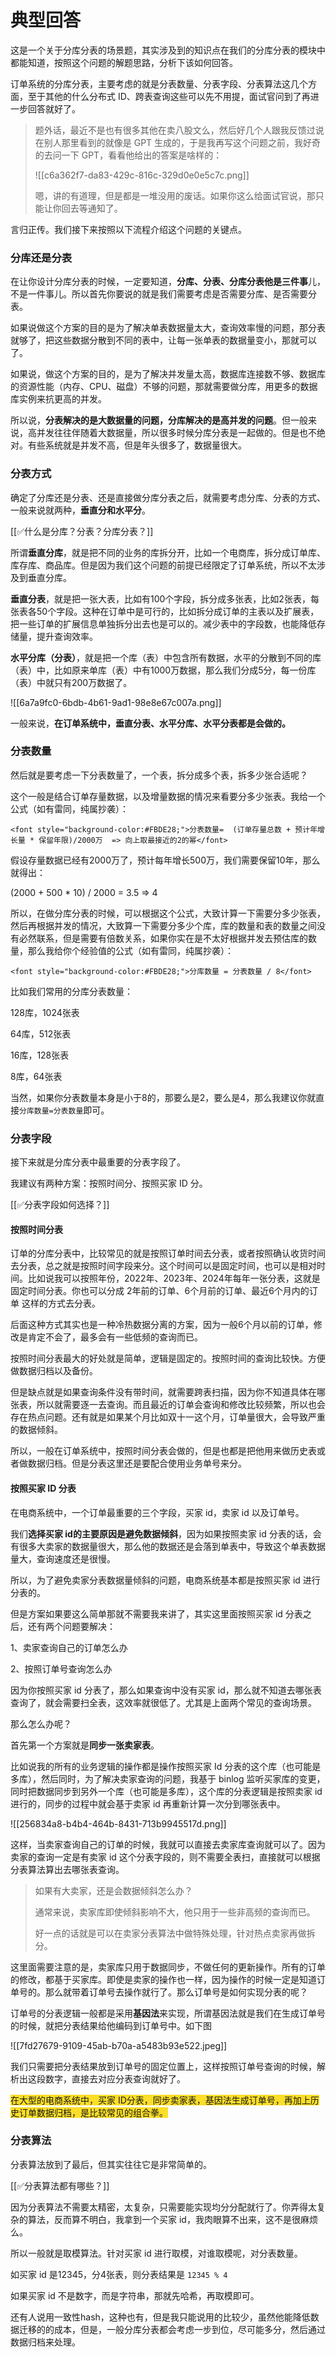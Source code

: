# 典型回答


这是一个关于分库分表的场景题，其实涉及到的知识点在我们的分库分表的模块中都能知道，按照这个问题的解题思路，分析下该如何回答。



订单系统的分库分表，主要考虑的就是分表数量、分表字段、分表算法这几个方面，至于其他的什么分布式 ID、跨表查询这些可以先不用提，面试官问到了再进一步回答就好了。



> 题外话，最近不是也有很多其他在卖八股文么，然后好几个人跟我反馈过说在别人那里看到的就像是 GPT 生成的，于是我再写这个问题之前，我好奇的去问一下 GPT，看看他给出的答案是啥样的：
>
> ![[c6a362f7-da83-429c-816c-329d0e0e5c7c.png]]
>
> 嗯，讲的有道理，但是都是一堆没用的废话。如果你这么给面试官说，那只能让你回去等通知了。
>



言归正传。我们接下来按照以下流程介绍这个问题的关键点。



### 分库还是分表


在让你设计分库分表的时候，一定要知道，**分库、分表、分库分表他是三件事**儿，不是一件事儿。所以首先你要说的就是我们需要考虑是否需要分库、是否需要分表。



如果说做这个方案的目的是为了解决单表数据量太大，查询效率慢的问题，那分表就够了，把这些数据分散到不同的表中，让每一张单表的数据量变小，那就可以了。



如果说，做这个方案的目的，是为了解决并发量太高，数据库连接数不够、数据库的资源性能（内存、CPU、磁盘）不够的问题，那就需要做分库，用更多的数据库实例来抗更高的并发。



所以说，**分表解决的是大数据量的问题，分库解决的是高并发的问题**。但一般来说，高并发往往伴随着大数据量，所以很多时候分库分表是一起做的。但是也不绝对。有些系统就是并发不高，但是年头很多了，数据量很大。



### 分表方式


确定了分库还是分表、还是直接做分库分表之后，就需要考虑分库、分表的方式、一般来说就两种，**垂直分和水平分**。



[[✅什么是分库？分表？分库分表？]]



所谓**垂直分库**，就是把不同的业务的库拆分开，比如一个电商库，拆分成订单库、库存库、商品库。但是因为我们这个问题的前提已经限定了订单系统，所以不太涉及到垂直分库。



**垂直分表**，就是把一张大表，比如有100个字段，拆分成多张表，比如2张表，每张表各50个字段。这种在订单中是可行的，比如拆分成订单的主表以及扩展表，把一些订单的扩展信息单独拆分出去也是可以的。减少表中的字段数，也能降低存储量，提升查询效率。



**水平分库（分表）**，就是把一个库（表）中包含所有数据，水平的分散到不同的库（表）中，比如原来单库（表）中有1000万数据，那么我们分成5分，每一份库（表）中就只有200万数据了。



![[6a7a9fc0-6bdb-4b61-9ad1-98e8e67c007a.png]]



一般来说，**在订单系统中，垂直分表、水平分库、水平分表都是会做的。**



### 分表数量


然后就是要考虑一下分表数量了，一个表，拆分成多个表，拆多少张合适呢？



这个一般是结合订单存量数据，以及增量数据的情况来看要分多少张表。我给一个公式（如有雷同，纯属抄袭）：



`<font style="background-color:#FBDE28;">分表数量=  (订单存量总数 + 预计年增长量 * 保留年限)/2000万  => 向上取最接近的2的幂</font>`



假设存量数据已经有2000万了，预计每年增长500万，我们需要保留10年，那么就得出：



(2000 + 500 * 10) / 2000 = 3.5  => 4



所以，在做分库分表的时候，可以根据这个公式，大致计算一下需要分多少张表，然后再根据并发的情况，大致算一下需要分多少个库，库的数量和表的数量之间没有必然联系，但是需要有倍数关系，如果你实在是不太好根据并发去预估库的数量，那么我给你个经验值的公式（如有雷同，纯属抄袭）：



`<font style="background-color:#FBDE28;">分库数量 = 分表数量 / 8</font>`



比如我们常用的分库分表数量：



128库，1024张表

64库，512张表

16库，128张表

8库，64张表



当然，如果你分表数量本身是小于8的，那要么是2，要么是4，那么我建议你就直接`分库数量=分表数量`即可。

### 分表字段


接下来就是分库分表中最重要的分表字段了。



我建议有两种方案：按照时间分、按照买家 ID 分。



[[✅分表字段如何选择？]]



#### 按照时间分表


订单的分库分表中，比较常见的就是按照订单时间去分表，或者按照确认收货时间去分表，总之就是按照时间字段来分。这个时间可以是固定时间，也可以是相对时间。比如说我可以按照年份，2022年、2023年、2024年每年一张分表，这就是固定时间分表。你也可以分成 2年前的订单、6个月前的订单、最近6个月内的订单 这样的方式去分表。



后面这种方式其实也是一种冷热数据分离的方案，因为一般6个月以前的订单，修改是肯定不会了，最多会有一些低频的查询而已。



按照时间分表最大的好处就是简单，逻辑是固定的。按照时间的查询比较快。方便做数据归档以及备份。



但是缺点就是如果查询条件没有带时间，就需要跨表扫描，因为你不知道具体在哪张表，所以就需要逐一去查询。而且最近的订单会查询和修改比较频繁，所以也会存在热点问题。还有就是如果某个月比如双十一这个月，订单量很大，会导致严重的数据倾斜。



所以，一般在订单系统中，按照时间分表会做的，但是也都是把他用来做历史表或者做数据归档。但是分表这里还是要配合使用业务单号来分。



#### 按照买家 ID 分表


在电商系统中，一个订单最重要的三个字段，买家 id，卖家 id 以及订单号。



我们**选择买家 id的主要原因是避免数据倾斜**，因为如果按照卖家 id 分表的话，会有很多大卖家的数据量很大，那么他的数据还是会落到单表中，导致这个单表数据量大，查询速度还是很慢。



所以，为了避免卖家分表数据量倾斜的问题，电商系统基本都是按照买家 id 进行分表的。



但是方案如果要这么简单那就不需要我来讲了，其实这里面按照买家 id 分表之后，还有两个问题要解决：



1、卖家查询自己的订单怎么办

2、按照订单号查询怎么办



因为你按照买家 id 分表了，那么如果查询中没有买家 id，那么就不知道去哪张表查询了，就会需要扫全表，这效率就很低了。尤其是上面两个常见的查询场景。



那么怎么办呢？



首先第一个方案就是**同步一张卖家表**。



比如说我的所有的业务逻辑的操作都是操作按照买家 Id 分表的这个库（也可能是多库），然后同时，为了解决卖家查询的问题，我基于 binlog 监听买家库的变更，同时把数据同步到另外一个库（也可能是多库），这个库的分表逻辑是按照卖家 id 进行的，同步的过程中就会基于卖家 id 再重新计算一次分到哪张表中。

![[256834a8-b4b4-464b-8431-713b9945517d.png]]



这样，当卖家查询自己的订单的时候，我就可以直接去卖家库查询就可以了。因为卖家的查询一定是有卖家 id 这个分表字段的，则不需要全表扫，直接就可以根据分表算法算出去哪张表查询。



> 如果有大卖家，还是会数据倾斜怎么办？
>
> 
>
> 通常来说，卖家库即使倾斜影响不大，他只用于一些非高频的查询而已。
>
> 好一点的话就是可以在卖家分表算法中做特殊处理，针对热点卖家再做拆分。
>



这里面需要注意的是，卖家库只用于数据同步，不做任何的更新操作。所有的订单的修改，都基于买家库。即使是卖家的操作也一样，因为操作的时候一定是知道订单号的。那么就带着订单号去操作就行了。那么订单号是如何实现分表的呢？



订单号的分表逻辑一般都是采用**基因法**来实现，所谓基因法就是我们在生成订单号的时候，就把分表结果给他编码到订单号中。如下图



![[7fd27679-9109-45ab-b70a-a5483b93e522.jpeg]]



我们只需要把分表结果放到订单号的固定位置上，这样按照订单号查询的时候，解析出这段数字，直接去对应分表查询就好了。



<font style="background-color:#FBDE28;">在大型的电商系统中，买家 ID分表，同步卖家表，基因法生成订单号，再加上历史订单数据归档，是比较常见的组合拳。</font>



### 分表算法


分表算法放到了最后，但其实往往它是非常简单的。



[[✅分表算法都有哪些？]]



因为分表算法不需要太精密，太复杂，只需要能实现均分分配就行了。你弄得太复杂的算法，反而算不明白，我拿到一个买家 id，我肉眼算不出来，这不是很麻烦么。



所以一般就是取模算法。针对买家 id 进行取模，对谁取模呢，对分表数量。



如买家 id 是12345，分4张表，则分表结果是 `12345 % 4 `



如果买家 id 不是数字，而是字符串，那就先哈希，再取模即可。



还有人说用一致性hash，这种也有，但是我只能说用的比较少，虽然他能降低数据迁移的的成本，但是，一般分库分表都会考虑一步到位，尽可能多分，然后通过数据归档来处理。



